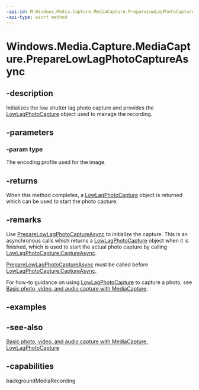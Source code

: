 ```yaml
---
-api-id: M:Windows.Media.Capture.MediaCapture.PrepareLowLagPhotoCaptureAsync(Windows.Media.MediaProperties.ImageEncodingProperties)
-api-type: winrt method
---
```


<!-- Method syntax
public Windows.Foundation.IAsyncOperation<Windows.Media.Capture.LowLagPhotoCapture> PrepareLowLagPhotoCaptureAsync(Windows.Media.MediaProperties.ImageEncodingProperties type)
-->

# Windows.Media.Capture.MediaCapture.PrepareLowLagPhotoCaptureAsync

## -description
Initializes the low shutter lag photo capture and provides the [LowLagPhotoCapture](lowlagphotocapture.md) object used to manage the recording.

## -parameters
### -param type
The encoding profile used for the image.

## -returns
When this method completes, a [LowLagPhotoCapture](lowlagphotocapture.md) object is returned which can be used to start the photo capture.

## -remarks
Use [PrepareLowLagPhotoCaptureAsync](mediacapture_preparelowlagphotocaptureasync_1426375994.md) to initialize the capture. This is an asynchronous calls which returns a [LowLagPhotoCapture](lowlagphotocapture.md) object when it is finished, which is used to start the actual photo capture by calling [LowLagPhotoCapture.CaptureAsync](lowlagphotocapture_captureasync_2078018041.md).

[PrepareLowLagPhotoCaptureAsync](mediacapture_preparelowlagphotocaptureasync_1426375994.md) must be called before [LowLagPhotoCapture.CaptureAsync](lowlagphotocapture_captureasync_2078018041.md).

For how-to guidance on using [LowLagPhotoCapture](lowlagphotocapture.md) to capture a photo, see [Basic photo, video, and audio capture with MediaCapture](https://msdn.microsoft.com/windows/uwp/audio-video-camera/basic-photo-video-and-audio-capture-with-mediacapture).

## -examples

## -see-also
[Basic photo, video, and audio capture with MediaCapture](https://msdn.microsoft.com/windows/uwp/audio-video-camera/basic-photo-video-and-audio-capture-with-mediacapture), [LowLagPhotoCapture](lowlagphotocapture.md)
## -capabilities
backgroundMediaRecording
